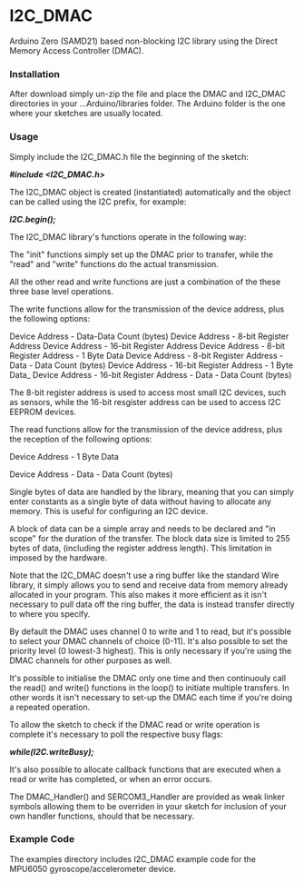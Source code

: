 # I2C_DMAC
Arduino Zero (SAMD21) based non-blocking I2C library using the Direct Memory Access Controller (DMAC).

### __Installation__

After download simply un-zip the file and place the DMAC and I2C_DMAC directories in your ...Arduino/libraries folder. The Arduino folder is the one where your sketches are usually located.

### __Usage__

Simply include the I2C_DMAC.h file the beginning of the sketch:

**_#include <I2C_DMAC.h>_**

The I2C_DMAC object is created (instantiated) automatically and the object can be called using the I2C prefix, for example:

**_I2C.begin();_**

The I2C_DMAC library's functions operate in the following way:

The "init" functions simply set up the DMAC prior to transfer, while the "read" and "write" functions do the actual transmission.

All the other read and write functions are just a combination of the these three base level operations.

The write functions allow for the transmission of the device address, plus the following options:

Device Address - Data-Data Count (bytes)
Device Address - 8-bit Register Address
Device Address - 16-bit Register Address
Device Address - 8-bit Register Address - 1 Byte Data
Device Address - 8-bit Register Address - Data - Data Count (bytes)
Device Address - 16-bit Register Address - 1 Byte Data_
Device Address - 16-bit Register Address - Data - Data Count (bytes)

The 8-bit register address is used to access most small I2C devices, such as sensors, while the 16-bit resgister address can be used to access I2C EEPROM devices.

The read functions allow for the transmission of the device address, plus the reception of the following options:

Device Address - 1 Byte Data

Device Address - Data - Data Count (bytes)

Single bytes of data are handled by the library, meaning that you can simply enter constants as a single byte of data without having to allocate any memory. This is useful for configuring an I2C device.

A block of data can be a simple array and needs to be declared and "in scope" for the duration of the transfer. The block data size is limited to 255 bytes of data, (including the register address length). This limitation in imposed by the hardware.

Note that the I2C_DMAC doesn't use a ring buffer like the standard Wire library, it simply allows you to send and receive data from memory already allocated in your program. This also makes it more efficient as it isn't necessary to pull data off the ring buffer, the data is instead transfer directly to where you specify.

By default the DMAC uses channel 0 to write and 1 to read, but it's possible to select your DMAC channels of choice (0-11). It's also possible to set the priority level (0 lowest-3 highest). This is only necessary if you're using the DMAC channels for other purposes as well.

It's possible to initialise the DMAC only one time and then continuouly call the read() and write() functions in the loop() to initiate multiple transfers. In other words it isn't necessary to set-up the DMAC each time if you're doing a repeated operation.

To allow the sketch to check if the DMAC read or write operation is complete it's necessary to poll the respective busy flags:

**_while(I2C.writeBusy);_**

It's also possible to allocate callback functions that are executed when a read or write has completed, or when an error occurs.

The DMAC_Handler() and SERCOM3_Handler are provided as weak linker symbols allowing them to be overriden in your sketch for inclusion of your own handler functions, should that be necessary.

### __Example Code__

The examples directory includes I2C_DMAC example code for the MPU6050 gyroscope/accelerometer device.
